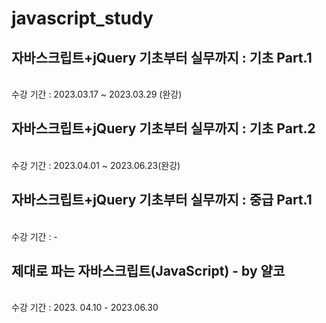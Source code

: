 # javascript_study

<h2>자바스크립트+jQuery 기초부터 실무까지 : 기초 Part.1</h2><br />
수강 기간 : 2023.03.17 ~ 2023.03.29 (완강)

<h2>자바스크립트+jQuery 기초부터 실무까지 : 기초 Part.2</h2><br />
수강 기간 : 2023.04.01 ~ 2023.06.23(완강)

<h2>자바스크립트+jQuery 기초부터 실무까지 : 중급 Part.1</h2><br />
수강 기간 : -


<h2>제대로 파는 자바스크립트(JavaScript) - by 얄코</h2><br />
수강 기간 : 2023. 04.10 - 2023.06.30
